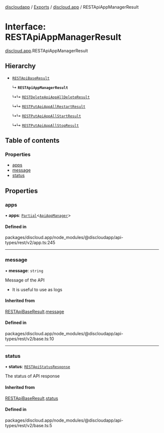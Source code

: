 [discloudapp](../README.md) / [Exports](../modules.md) / [discloud.app](../modules/discloud_app.md) / RESTApiAppManagerResult

# Interface: RESTApiAppManagerResult

[discloud.app](../modules/discloud_app.md).RESTApiAppManagerResult

## Hierarchy

- [`RESTApiBaseResult`](discloud_app.RESTApiBaseResult.md)

  ↳ **`RESTApiAppManagerResult`**

  ↳↳ [`RESTDeleteApiAppAllDeleteResult`](discloud_app.RESTDeleteApiAppAllDeleteResult.md)

  ↳↳ [`RESTPutApiAppAllRestartResult`](discloud_app.RESTPutApiAppAllRestartResult.md)

  ↳↳ [`RESTPutApiAppAllStartResult`](discloud_app.RESTPutApiAppAllStartResult.md)

  ↳↳ [`RESTPutApiAppAllStopResult`](discloud_app.RESTPutApiAppAllStopResult.md)

## Table of contents

### Properties

- [apps](discloud_app.RESTApiAppManagerResult.md#apps)
- [message](discloud_app.RESTApiAppManagerResult.md#message)
- [status](discloud_app.RESTApiAppManagerResult.md#status)

## Properties

### apps

• **apps**: [`Partial`]( https://www.typescriptlang.org/docs/handbook/utility-types.html#partialtype )<[`ApiAppManager`](discloud_app.ApiAppManager.md)\>

#### Defined in

packages/discloud.app/node_modules/@discloudapp/api-types/rest/v2/app.ts:245

___

### message

• **message**: `string`

Message of the API
- It is useful to use as logs

#### Inherited from

[RESTApiBaseResult](discloud_app.RESTApiBaseResult.md).[message](discloud_app.RESTApiBaseResult.md#message)

#### Defined in

packages/discloud.app/node_modules/@discloudapp/api-types/rest/v2/base.ts:10

___

### status

• **status**: [`RESTApiStatusResponse`](../modules/discloud_app.md#restapistatusresponse)

The status of API response

#### Inherited from

[RESTApiBaseResult](discloud_app.RESTApiBaseResult.md).[status](discloud_app.RESTApiBaseResult.md#status)

#### Defined in

packages/discloud.app/node_modules/@discloudapp/api-types/rest/v2/base.ts:5

